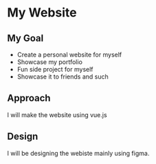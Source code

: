 # My Website

## My Goal
- Create a personal website for myself  
- Showcase my portfolio
- Fun side project for myself
- Showcase it to friends and such

## Approach
I will make the website using vue.js

## Design
I will be designing the webiste mainly using figma. 
